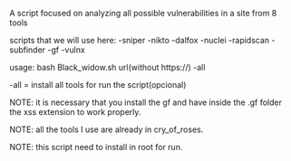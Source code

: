 A script focused on analyzing all possible vulnerabilities in a site from 
 8 tools 

scripts that we will use here:
-sniper
-nikto
-dalfox
-nuclei
-rapidscan
-subfinder
-gf
-vulnx

usage:
bash Black_widow.sh url(without https://) -all

-all = install all tools for run the script(opcional) 

NOTE: it is necessary that you install the gf and have inside
the .gf folder the xss extension to work properly.


NOTE: all the tools I use are already in cry_of_roses.

NOTE: this script need to install in root for run.